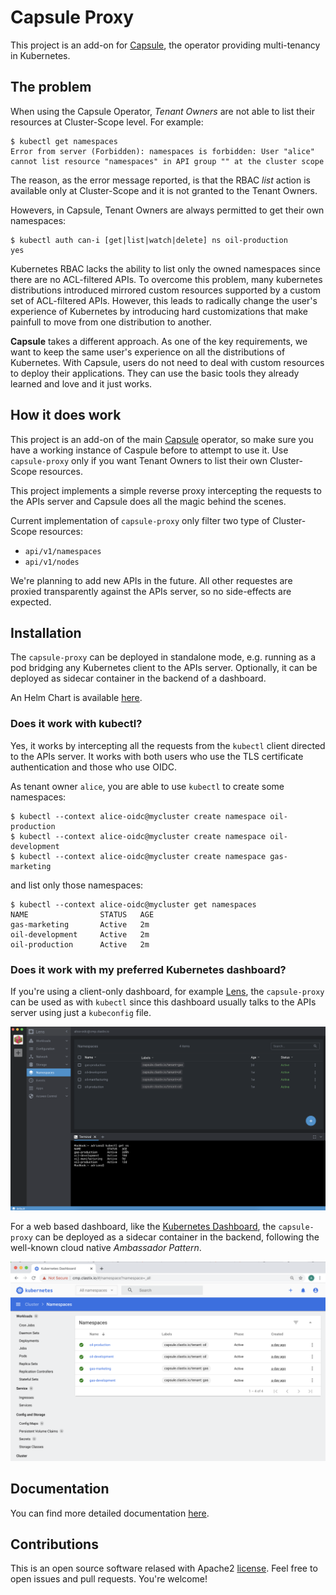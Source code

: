 # Capsule Proxy
This project is an add-on for [Capsule](https://github.com/clastix/capsule), the operator providing multi-tenancy in Kubernetes.

## The problem
When using the Capsule Operator, _Tenant Owners_ are not able to list their resources at Cluster-Scope level. For example:

```
$ kubectl get namespaces
Error from server (Forbidden): namespaces is forbidden: User "alice" cannot list resource "namespaces" in API group "" at the cluster scope
```

The reason, as the error message reported, is that the RBAC _list_ action is
available only at Cluster-Scope and it is not granted to the Tenant Owners.

Howevers, in Capsule, Tenant Owners are always permitted to get their own namespaces:

```
$ kubectl auth can-i [get|list|watch|delete] ns oil-production
yes
```

Kubernetes RBAC lacks the ability to list only the owned namespaces since there are no ACL-filtered APIs. To overcome this problem, many kubernetes distributions introduced mirrored custom resources supported by a custom set of ACL-filtered APIs. However, this leads to radically change the user's experience of Kubernetes by introducing hard customizations that make painfull to move from one distribution to another.

**Capsule** takes a different approach. As one of the key requirements, we want to keep the same user's experience on all the distributions of Kubernetes. With Capsule, users do not need to deal with custom resources to deploy their applications. They can use the basic tools they already learned and love and it just works.

## How it does work
This project is an add-on of the main [Capsule](https://github.com/clastix/capsule) operator, so make sure you have a working instance of Caspule before to attempt to use it. Use `capsule-proxy` only if you want Tenant Owners to list their own Cluster-Scope resources.

This project implements a simple reverse proxy intercepting the requests to the APIs server and Capsule does all the magic behind the scenes. 

Current implementation of `capsule-proxy` only filter two type of Cluster-Scope resources:

* `api/v1/namespaces`
* `api/v1/nodes`

We're planning to add new APIs in the future. All other requestes are proxied transparently against the APIs server, so no side-effects are expected.


## Installation
The `capsule-proxy` can be deployed in standalone mode, e.g. running as a pod bridging any Kubernetes client to the APIs server. Optionally, it can be deployed as sidecar container in the backend of a dashboard.

An Helm Chart is available [here](./charts/capsule-proxy/README.md).

### Does it work with kubectl?
Yes, it works by intercepting all the requests from the `kubectl` client directed to the APIs server. It works with both users who use the TLS certificate authentication and those who use OIDC.

As tenant owner `alice`, you are able to use `kubectl` to create some namespaces:
```
$ kubectl --context alice-oidc@mycluster create namespace oil-production
$ kubectl --context alice-oidc@mycluster create namespace oil-development
$ kubectl --context alice-oidc@mycluster create namespace gas-marketing
```

and list only those namespaces:
```
$ kubectl --context alice-oidc@mycluster get namespaces
NAME                STATUS   AGE
gas-marketing       Active   2m
oil-development     Active   2m
oil-production      Active   2m
```

### Does it work with my preferred Kubernetes dashboard?
If you're using a client-only dashboard, for example [Lens](https://k8slens.dev/), the `capsule-proxy` can be used as with `kubectl` since this dashboard usually talks to the APIs server using just a `kubeconfig` file.

![Lens dashboard](assets/images/lens.png)

For a web based dashboard, like the [Kubernetes Dashboard](https://github.com/kubernetes/dashboard), the `capsule-proxy` can be deployed as a sidecar container in the backend, following the well-known cloud native _Ambassador Pattern_.

![Kubernetes dashboard](assets/images/kubernetes-dashboard.png)

## Documentation
You can find more detailed documentation [here](https://github.com/clastix/capsule/blob/master/docs/index.md).

## Contributions
This is an open source software relased with Apache2 [license](./LICENSE). Feel free to open issues and pull requests. You're welcome!
